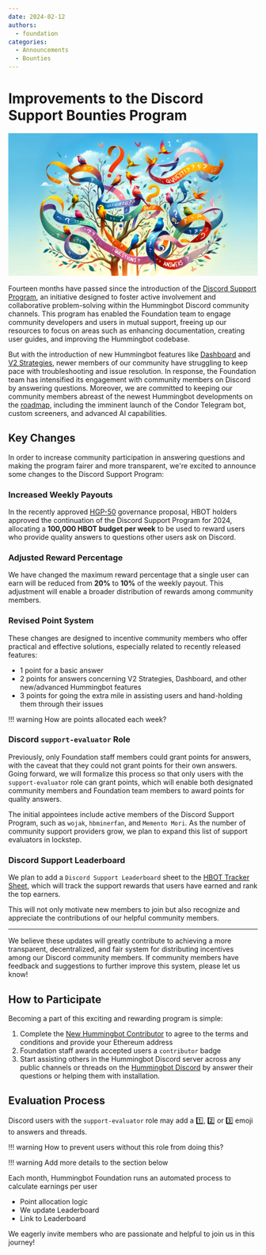 ```yaml
---
date: 2024-02-12
authors:
  - foundation
categories:
  - Announcements
  - Bounties
---
```


# Improvements to the Discord Support Bounties Program

![](cover.webp)

Fourteen months have passed since the introduction of the [Discord Support Program](https://snapshot.org/#/hbot-ip.eth/proposal/0x588779179d0229db7de2de9e231f3baafb1fcdbde16bcc93bf34b65280e36a1a), an initiative designed to foster active involvement and collaborative problem-solving within the Hummingbot Discord community channels. This program has enabled the Foundation team to engage community developers and users in mutual support, freeing up our resources to focus on areas such as enhancing documentation, creating user guides, and improving the Hummingbot codebase.

But with the introduction of new Hummingbot features like [Dashboard](https://github.com/hummingbot/dashboard) and [V2 Strategies](https://hummingbot.org/v2-strategies), newer members of our community have struggling to keep pace with troubleshooting and issue resolution. In response, the Foundation team has intensified its engagement with community members on Discord by answering questions. Moreover, we are committed to keeping our community members abreast of the newest Hummingbot developments on the [roadmap](/blog/hummingbot-2024-technical-roadmap-innovating-for-the-future/), including the imminent launch of the Condor Telegram bot, custom screeners, and advanced AI capabilities.

## Key Changes

In order to increase community participation in answering questions and making the program fairer and more transparent, we're excited to announce some changes to the Discord Support Program:

<!-- more -->

### Increased Weekly Payouts

In the recently approved [HGP-50](https://snapshot.org/#/hbot.eth/proposal/0xc13f3b9fdaded22d1ce0b5528c9146fb2a762c41deed88e6c64e798465414738) governance proposal, HBOT holders approved the continuation of the Discord Support Program for 2024, allocating a **100,000 HBOT budget per week** to be used to reward users who provide quality answers to questions other users ask on Discord.

### Adjusted Reward Percentage

We have changed the maximum reward percentage that a single user can earn will be reduced from **20%** to **10%** of the weekly payout. This adjustment will enable a broader distribution of rewards among community members.

### Revised Point System

These changes are designed to incentive community members who offer practical and effective solutions, especially related to recently released features:

  - 1 point for a basic answer
  - 2 points for answers concerning V2 Strategies, Dashboard, and other new/advanced Hummingbot features
  - 3 points for going the extra mile in assisting users and hand-holding them through their issues

!!! warning
    How are points allocated each week?

### Discord `support-evaluator` Role

Previously, only Foundation staff members could grant points for answers, with the caveat that they could not grant points for their own answers. Going forward, we will formalize this process so that only users with the `support-evaluator` role can grant points, which will enable both designated community members and Foundation team members to award points for quality answers.

The initial appointees include active members of the Discord Support Program, such as `wojak`, `hbminerfan`, and `Memento Mori`. As the number of community support providers grow, we plan to expand this list of support evaluators in lockstep.

### Discord Support Leaderboard 

We plan to add a `Discord Support Leaderboard` sheet to the [HBOT Tracker Sheet](https://docs.google.com/spreadsheets/d/1UNAumPMnXfsghAAXrfKkPGRH9QlC8k7Cu1FGQVL1t0M/edit?usp=sharing), which will track the support rewards that users have earned and rank the top earners.

This will not only motivate new members to join but also recognize and appreciate the contributions of our helpful community members.

---

We believe these updates will greatly contribute to achieving a more transparent, decentralized, and fair system for distributing incentives among our Discord community members. If community members have feedback and suggestions to further improve this system, please let us know!

## How to Participate

Becoming a part of this exciting and rewarding program is simple:

1. Complete the [New Hummingbot Contributor](https://forms.gle/9jcm45HvU2XsBsm49) to agree to the terms and conditions and provide your Ethereum address
2. Foundation staff awards accepted users a `contributor` badge
3. Start assisting others in the Hummingbot Discord server across any public channels or threads on the [Hummingbot Discord](https://discord.gg/hummingbot) by answer their questions or helping them with installation.

## Evaluation Process
Discord users with the `support-evaluator` role may add a 1️⃣, 2️⃣ or 3️⃣ emoji to answers and threads.

!!! warning
    How to prevent users without this role from doing this?


!!! warning
    Add more details to the section below

Each month, Hummingbot Foundation runs an automated process to calculate earnings per user

* Point allocation logic
* We update Leaderboard
* Link to Leaderboard

We eagerly invite members who are passionate and helpful to join us in this journey!
